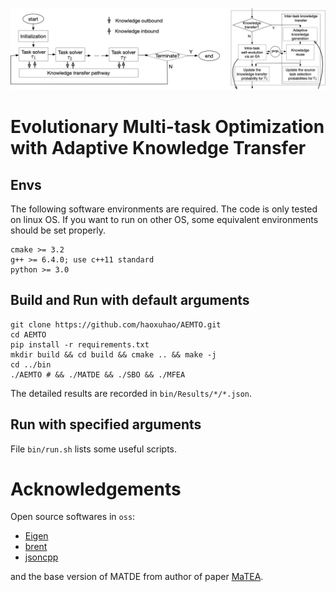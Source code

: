 ![](figures/AEMTO.png)
# Evolutionary Multi-task Optimization with Adaptive Knowledge Transfer
## Envs
The following software environments are required. The code is only tested on linux OS. If you want to run on other OS, some equivalent environments should be set properly.
```
cmake >= 3.2
g++ >= 6.4.0; use c++11 standard
python >= 3.0
```

## Build and Run with default arguments
```
git clone https://github.com/haoxuhao/AEMTO.git
cd AEMTO
pip install -r requirements.txt
mkdir build && cd build && cmake .. && make -j
cd ../bin
./AEMTO # && ./MATDE && ./SBO && ./MFEA
```
The detailed results are recorded in `bin/Results/*/*.json`. 

## Run with specified arguments
File `bin/run.sh` lists some useful scripts.

# Acknowledgements
Open source softwares in `oss`: 
- [Eigen](https://eigen.tuxfamily.org/index.php?title=Main_Page)
- [brent](https://people.math.sc.edu/Burkardt/cpp_src/brent/brent.html) 
- [jsoncpp](https://github.com/nlohmann/json)

and the base version of MATDE from author of paper [MaTEA](https://ieeexplore.ieee.org/abstract/document/8727933/).

